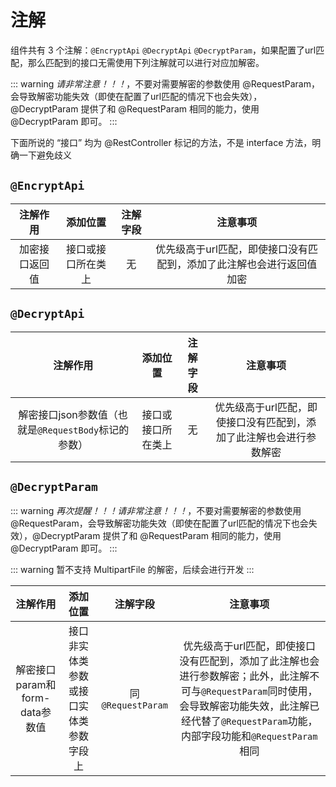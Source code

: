 # 注解

组件共有 3 个注解：`@EncryptApi` `@DecryptApi` `@DecryptParam`，如果配置了url匹配，那么匹配到的接口无需使用下列注解就可以进行对应加解密。

::: warning
*请非常注意！！！*，不要对需要解密的参数使用 @RequestParam，会导致解密功能失效（即使在配置了url匹配的情况下也会失效），@DecryptParam 提供了和 @RequestParam 相同的能力，使用 @DecryptParam 即可。
:::

下面所说的 “接口” 均为 @RestController 标记的方法，不是 interface 方法，明确一下避免歧义

## `@EncryptApi`

|  注解作用   |   添加位置    | 注解字段 |                 注意事项                 |
|:-------:|:---------:|:----:|:------------------------------------:|
| 加密接口返回值 | 接口或接口所在类上 |  无   | 优先级高于url匹配，即使接口没有匹配到，添加了此注解也会进行返回值加密 |

## `@DecryptApi`

|                注解作用                 |   添加位置    | 注解字段 |                注意事项                 |
|:-----------------------------------:|:---------:|:----:|:-----------------------------------:|
| 解密接口json参数值（也就是`@RequestBody`标记的参数） | 接口或接口所在类上 |  无   | 优先级高于url匹配，即使接口没有匹配到，添加了此注解也会进行参数解密 |

## `@DecryptParam`

::: warning
*再次提醒！！！请非常注意！！！*，不要对需要解密的参数使用 @RequestParam，会导致解密功能失效（即使在配置了url匹配的情况下也会失效），@DecryptParam 提供了和 @RequestParam 相同的能力，使用 @DecryptParam 即可。
:::

::: warning
暂不支持 MultipartFile 的解密，后续会进行开发
:::

|          注解作用          |        添加位置         |       注解字段       |                                                             注意事项                                                              |
|:----------------------:|:-------------------:|:----------------:|:-----------------------------------------------------------------------------------------------------------------------------:|
| 解密接口param和form-data参数值 | 接口非实体类参数或接口实体类参数字段上 | 同`@RequestParam` | 优先级高于url匹配，即使接口没有匹配到，添加了此注解也会进行参数解密；此外，此注解不可与`@RequestParam`同时使用，会导致解密功能失效，此注解已经代替了`@RequestParam`功能，内部字段功能和`@RequestParam`相同 |
